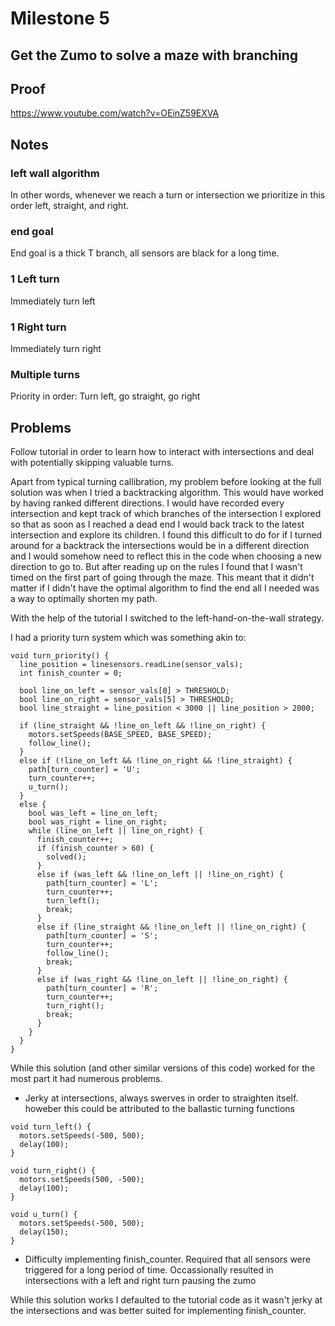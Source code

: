 # Milestone 5
## Get the Zumo to solve a maze with branching

## Proof
https://www.youtube.com/watch?v=OEinZ59EXVA

## Notes
### left wall algorithm
In other words, whenever we reach a turn or intersection we prioritize in this order left, straight, and right.
### end goal
End goal is a thick T branch, all sensors are black for a long time.
### 1 Left turn
Immediately turn left
### 1 Right turn
Immediately turn right
### Multiple turns
Priority in order: Turn left, go straight, go right

## Problems
Follow tutorial in order to learn how to interact with intersections and deal with potentially skipping valuable turns.

Apart from typical turning callibration, my problem before looking at the full solution was when I tried a backtracking algorithm. This would have worked by having ranked different directions. I would have recorded every intersection and kept track of which branches of the intersection I explored so that as soon as I reached a dead end I would back track to the latest intersection and explore its children. I found this difficult to do for if I turned around for a backtrack the intersections would be in a different direction and I would somehow need to reflect this in the code when choosing a new direction to go to. But after reading up on the rules I found that  I wasn't timed on the first part of going through the maze. This meant that it didn't matter if I didn't have the optimal algorithm to find the end all I needed was a way to optimally shorten my path. 

With the help of the tutorial I switched to the left-hand-on-the-wall strategy.

I had a priority turn system which was something akin to:
```
void turn_priority() {
  line_position = linesensors.readLine(sensor_vals);
  int finish_counter = 0;

  bool line_on_left = sensor_vals[0] > THRESHOLD;
  bool line_on_right = sensor_vals[5] > THRESHOLD;
  bool line_straight = line_position < 3000 || line_position > 2000;

  if (line_straight && !line_on_left && !line_on_right) {
    motors.setSpeeds(BASE_SPEED, BASE_SPEED);
    follow_line();
  }
  else if (!line_on_left && !line_on_right && !line_straight) {
    path[turn_counter] = 'U';
    turn_counter++;
    u_turn();
  }
  else {
    bool was_left = line_on_left;
    bool was_right = line_on_right;
    while (line_on_left || line_on_right) {
      finish_counter++;
      if (finish_counter > 60) {
        solved();
      }
      else if (was_left && !line_on_left || !line_on_right) {
        path[turn_counter] = 'L';
        turn_counter++;
        turn_left();
        break;
      }
      else if (line_straight && !line_on_left || !line_on_right) {
        path[turn_counter] = 'S';
        turn_counter++;
        follow_line();
        break;
      }
      else if (was_right && !line_on_left || !line_on_right) {
        path[turn_counter] = 'R';
        turn_counter++;
        turn_right();
        break;
      }
    } 
  }
}
```

While this solution (and other similar versions of this code) worked for the most part it had numerous problems.
* Jerky at intersections, always swerves in order to straighten itself. howeber this could be attributed to the ballastic turning functions
```
void turn_left() {
  motors.setSpeeds(-500, 500);
  delay(100);
}

void turn_right() {
  motors.setSpeeds(500, -500);
  delay(100);
}

void u_turn() {
  motors.setSpeeds(-500, 500);
  delay(150);
}
```
* Difficulty implementing finish_counter. Required that all sensors were triggered for a long period of time. Occassionally resulted in intersections with a left and right turn pausing the zumo 

While this solution works I defaulted to the tutorial code as it wasn't jerky at the intersections and was better suited for implementing finish_counter. 


